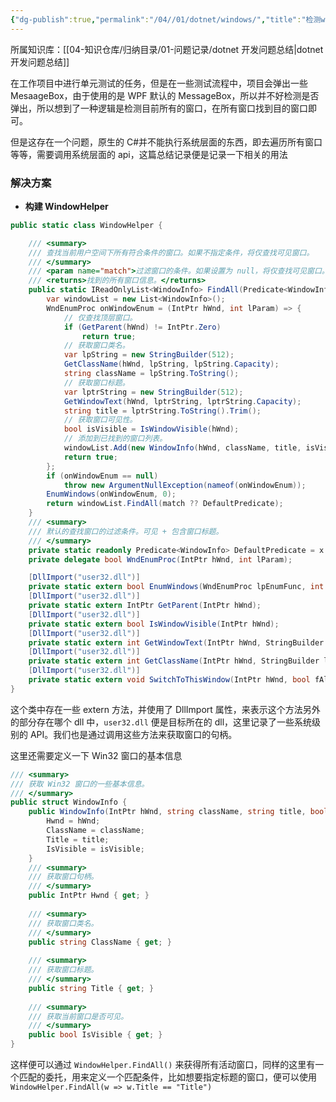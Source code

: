 ```yaml
---
{"dg-publish":true,"permalink":"/04//01/dotnet/windows/","title":"检测windows中打开了多少窗口","tags":["csharp","dotnet"]}
---
```



所属知识库：[[04-知识仓库/归纳目录/01-问题记录/dotnet 开发问题总结\|dotnet 开发问题总结]]

在工作项目中进行单元测试的任务，但是在一些测试流程中，项目会弹出一些 MesaageBox，由于使用的是 WPF 默认的 MessageBox，所以并不好检测是否弹出，所以想到了一种逻辑是检测目前所有的窗口，在所有窗口找到目的窗口即可。

但是这存在一个问题，原生的 C#并不能执行系统层面的东西，即去遍历所有窗口等等，需要调用系统层面的 api，这篇总结记录便是记录一下相关的用法

### 解决方案

- **构建 WindowHelper**

```csharp
public static class WindowHelper {

    /// <summary>
    /// 查找当前用户空间下所有符合条件的窗口。如果不指定条件，将仅查找可见窗口。
    /// </summary>
    /// <param name="match">过滤窗口的条件。如果设置为 null，将仅查找可见窗口。</param>
    /// <returns>找到的所有窗口信息。</returns>
    public static IReadOnlyList<WindowInfo> FindAll(Predicate<WindowInfo> match = null) {
        var windowList = new List<WindowInfo>();
        WndEnumProc onWindowEnum = (IntPtr hWnd, int lParam) => {
            // 仅查找顶层窗口。
            if (GetParent(hWnd) != IntPtr.Zero)
                return true;
            // 获取窗口类名。
            var lpString = new StringBuilder(512);
            GetClassName(hWnd, lpString, lpString.Capacity);
            string className = lpString.ToString();
            // 获取窗口标题。
            var lptrString = new StringBuilder(512);
            GetWindowText(hWnd, lptrString, lptrString.Capacity);
            string title = lptrString.ToString().Trim();
            // 获取窗口可见性。
            bool isVisible = IsWindowVisible(hWnd);
            // 添加到已找到的窗口列表。
            windowList.Add(new WindowInfo(hWnd, className, title, isVisible));
            return true;
        };
        if (onWindowEnum == null)
            throw new ArgumentNullException(nameof(onWindowEnum));
        EnumWindows(onWindowEnum, 0);
        return windowList.FindAll(match ?? DefaultPredicate);
    }
    /// <summary>
    /// 默认的查找窗口的过滤条件。可见 + 包含窗口标题。
    /// </summary>
    private static readonly Predicate<WindowInfo> DefaultPredicate = x => x.IsVisible && x.Title.Length > 0;
    private delegate bool WndEnumProc(IntPtr hWnd, int lParam);

    [DllImport("user32.dll")]
    private static extern bool EnumWindows(WndEnumProc lpEnumFunc, int lParam);
    [DllImport("user32.dll")]
    private static extern IntPtr GetParent(IntPtr hWnd);
    [DllImport("user32.dll")]
    private static extern bool IsWindowVisible(IntPtr hWnd);
    [DllImport("user32.dll")]
    private static extern int GetWindowText(IntPtr hWnd, StringBuilder lptrString, int nMaxCount);
    [DllImport("user32.dll")]
    private static extern int GetClassName(IntPtr hWnd, StringBuilder lpString, int nMaxCount);
    [DllImport("user32.dll")]
    private static extern void SwitchToThisWindow(IntPtr hWnd, bool fAltTab);
}
```

这个类中存在一些 extern 方法，并使用了 DllImport 属性，来表示这个方法另外的部分存在哪个 dll 中，`user32.dll` 便是目标所在的 dll，这里记录了一些系统级别的 API。我们也是通过调用这些方法来获取窗口的句柄。

这里还需要定义一下 Win32 窗口的基本信息

```csharp
/// <summary>  
/// 获取 Win32 窗口的一些基本信息。  
/// </summary>  
public struct WindowInfo {  
    public WindowInfo(IntPtr hWnd, string className, string title, bool isVisible) : this() {  
        Hwnd = hWnd;  
        ClassName = className;  
        Title = title;  
        IsVisible = isVisible;  
    }  
    /// <summary>  
    /// 获取窗口句柄。  
    /// </summary>  
    public IntPtr Hwnd { get; }  
  
    /// <summary>  
    /// 获取窗口类名。  
    /// </summary>  
    public string ClassName { get; }  
  
    /// <summary>  
    /// 获取窗口标题。  
    /// </summary>  
    public string Title { get; }  
  
    /// <summary>  
    /// 获取当前窗口是否可见。  
    /// </summary>  
    public bool IsVisible { get; }  
}
```

这样便可以通过 `WindowHelper.FindAll()` 来获得所有活动窗口，同样的这里有一个匹配的委托，用来定义一个匹配条件，比如想要指定标题的窗口，便可以使用 `WindowHelper.FindAll(w => w.Title == "Title")`
